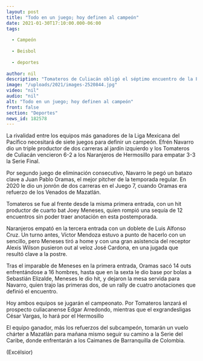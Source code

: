 ```yaml
---
layout: post
title: "Todo en un juego; hoy definen al campeón"
date: 2021-01-30T17:10:00.000-06:00
tags:
  
  - Campeón
  
  - Beisbol
  
  - deportes
  
author: nil
description: "Tomateros de Culiacán obligó el séptimo encuentro de la Final de la Liga Mexicana del Pacífico"
image: "/uploads/2021/images-2520844.jpg"
video: "nil"
audio: "nil"
alt: "Todo en un juego; hoy definen al campeón"
front: false
section: "Deportes"
news_id: 182578
---
```


La rivalidad entre los equipos más ganadores de la Liga Mexicana del Pacífico necesitará de siete juegos para definir un campeón. Efrén Navarro dio un triple productor de dos carreras al jardín izquierdo y los Tomateros de Culiacán vencieron 6-2 a los Naranjeros de Hermosillo para empatar 3-3 la Serie Final.

Por segundo juego de eliminación consecutivo, Navarro le pegó un batazo clave a Juan Pablo Oramas, el mejor pitcher de la temporada regular. En 2020 le dio un jonrón de dos carreras en el Juego 7, cuando Oramas era refuerzo de los Venados de Mazatlán.

Tomateros se fue al frente desde la misma primera entrada, con un hit productor de cuarto bat Joey Meneses, quien rompió una sequía de 12 encuentros sin poder traer anotación en esta postemporada.

Naranjeros empató en la tercera entrada con un doblete de Luis Alfonso Cruz. Un turno antes, Víctor Mendoza estuvo a punto de hacerlo con un sencillo, pero Meneses tiró a home y con una gran asistencia del receptor Alexis Wilson pusieron out al veloz José Cardona, en una jugada que resultó clave a la postre.

Tras el imparable de Meneses en la primera entrada, Oramas sacó 14 outs enfrentándose a 16 hombres, hasta que en la sexta le dio base por bolas a Sebastián Elizalde, Meneses le dio hit, y dejaron la mesa servida para Navarro, quien trajo las primeras dos, de un rally de cuatro anotaciones que definió el encuentro.

Hoy ambos equipos se jugarán el campeonato. Por Tomateros lanzará el prospecto culiacanense Edgar Arredondo, mientras que el exgrandesligas César Vargas, lo hará por el Hermosillo

El equipo ganador, más los refuerzos del subcampeón, tomarán un vuelo chárter a Mazatlán  para mañana mismo seguir su camino a la Serie del Caribe, donde enfrentarán a los Caimanes de Barranquilla de Colombia.

(Excélsior)